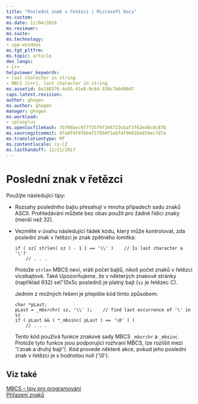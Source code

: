 ```yaml
---
title: "Poslední znak v řetězci | Microsoft Docs"
ms.custom: 
ms.date: 11/04/2016
ms.reviewer: 
ms.suite: 
ms.technology:
- cpp-windows
ms.tgt_pltfrm: 
ms.topic: article
dev_langs:
- C++
helpviewer_keywords:
- last character in string
- MBCS [C++], last character in string
ms.assetid: 0a180376-4e55-41e8-9c64-539c7b6d8047
caps.latest.revision: 
author: ghogen
ms.author: ghogen
manager: ghogen
ms.workload:
- cplusplus
ms.openlocfilehash: 7b766bec977f35f9f346723cbaf3f62e48c8c878
ms.sourcegitcommit: 8fa8fdf0fbb4f57950f1e8f4f9b81b4d39ec7d7a
ms.translationtype: MT
ms.contentlocale: cs-CZ
ms.lasthandoff: 12/21/2017
---
```

# <a name="last-character-in-a-string"></a>Poslední znak v řetězci
Použijte následující tipy:  
  
-   Rozsahy posledního bajtu přesahují v mnoha případech sadu znaků ASCII. Prohledávání můžete bez obav použít pro žádné řídicí znaky (menší než 32).  
  
-   Vezměte v úvahu následující řádek kódu, který může kontrolovat, zda poslední znak v řetězci je znak zpětného lomítka:  
  
    ```  
    if ( sz[ strlen( sz ) - 1 ] == '\\' )    // Is last character a '\'?  
        // . . .  
    ```  
  
     Protože `strlen` MBCS neví, vrátí počet bajtů, nikoli počet znaků v řetězci vícebajtové. Také Upozorňujeme, že v některých znakové stránky (například 932) se\\"(0x5c poslední) je platný bajt (`sz` je řetězec C).  
  
     Jedním z možných řešení je přepište kód tímto způsobem:  
  
    ```  
    char *pLast;  
    pLast = _mbsrchr( sz, '\\' );    // find last occurrence of '\' in sz  
    if ( pLast && ( *_mbsinc( pLast ) == '\0' ) )  
        // . . .  
    ```  
  
     Tento kód používá funkce znakové sady MBCS `_mbsrchr` a `_mbsinc`. Protože tyto funkce jsou podporující rozhraní MBCS, lze rozlišit mezi '\\'znak a druhý bajt'\\'. Kód provede některé akce, pokud jeho poslední znak v řetězci je s hodnotou null ('\0').  
  
## <a name="see-also"></a>Viz také  
 [MBCS – tipy pro programování](../text/mbcs-programming-tips.md)   
 [Přiřazení znaků](../text/character-assignment.md)
